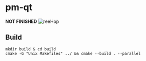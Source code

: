 # pm-qt

**NOT FINISHED** ![reeHop](https://cdn.betterttv.net/emote/608d1cbc39b5010444d0994e/1x)

## Build

```console
mkdir build & cd build
cmake -G "Unix Makefiles" ../ && cmake --build . --parallel
```
